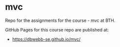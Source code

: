 # mvc

Repo for the assignments for the course - mvc at BTH.

GitHub Pages for this course repo are published at:

* https://dbwebb-se.github.io/mvc/

